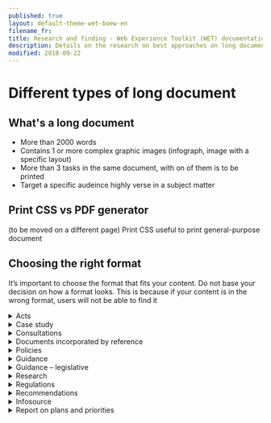 ```yaml
---
published: true
layout: default-theme-wet-boew-en
filename_fr:
title: Research and finding - Web Experience Toolkit (WET) documentation
description: Details on the research on best approaches on long documents 
modified: 2018-09-22
---
```


# Different types of long document

## What's a long document
* More than 2000 words
* Contains 1 or more complex graphic images (infograph, image with a specific layout)
* More than 3 tasks in the same document, with on of them is to be printed
* Target a specific audeince highly verse in a subject matter

## Print CSS vs PDF generator
(to be moved on a different page)
Print CSS useful to print general-purpose document

## Choosing the right format
It’s important to choose the format that fits your content. Do not base your decision on how a format looks. This is because if your content is in the wrong format, users will not be able to find it

<details>
    <summary> Acts </summary>
    <p> A law passed by parliament </p>
    <dl class="dl-horizontal">
        <dt>Usual lentgh:</dt>
        <dd></dd>
        <dt>Users:</dt>
        <dd></dd>
    </dl>
</details>

<details>
    <summary> Case study </summary>
    <p> </p>
</details>

<details>
    <summary> Consultations </summary>
    <p> A proposal for change published to seek views and allow the opportunity for comment </p>
</details>

<details>
    <summary> Documents incorporated by reference </summary>
    <p> Legally binding documents referenced by legislation without being reproduced in legislation itself </p>
</details>

<details>
    <summary> Policies </summary>
    <p> Formal statements that provide context, direction or instruction on results, accountabilities, specific action or use to ensure compliance </p>
</details>

<details>
    <summary> Guidance </summary>
    <p> Guidance documents provide instructions, context, additional information, or best practices regarding interactions with federal government departments/programs/policies, or Canada’s roles and responsibilities for international documents such as agreements and standards. Note that guidance pertaining to legislative statutory and regulatory requirements may be classified as “guidance – legislative” </p>
</details>

<details>
    <summary> Guidance – legislative </summary>
    <p> Legislative guidance (or guidance on legislation) provides information to facilitate awareness, understanding, and compliance with legislative statutory and regulatory requirements and may also describe their administration. Guidance on legislation does not establish new requirements and is not legally binding </p>
</details>

<details>
    <summary> Research </summary>
    <p> Research findings or conclusions, typically relating to sciences, engineering, psychology or technical investigation </p>
</details>

<details>
    <summary> Regulations </summary>
    <p> Rules used to carry out the intent of statutes (Acts) enacted by the Parliament of Canada. They are instruments of legislative power and have the force of law </p>
</details>

<details>
    <summary> Recommendations </summary>
    <p> A formal proposal made by a quasi-judicial or regulatory body that must be implemented </p>
</details>

<details>
    <summary> Infosource </summary>
    <p> A series of publications containing information about the Government of Canada’s access to information and privacy programs </p>
</details>

<details>
    <summary> Report on plans and priorities </summary>
    <p> Expenditure plans for each appropriated department and agency (excluding Crown corporations). They describe departmental priorities, strategic outcomes, programs, expected results and associated resource requirements, covering a 3-year period beginning with the year indicated in the title of the report </p>
</details>